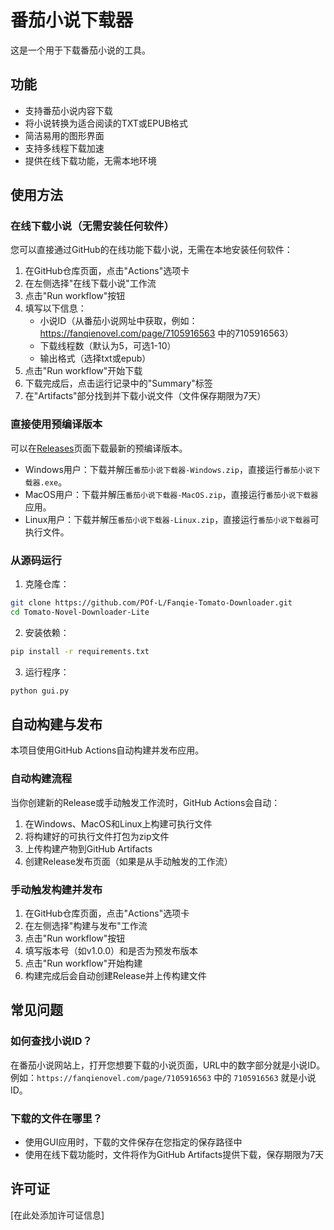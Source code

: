 # 番茄小说下载器

这是一个用于下载番茄小说的工具。

## 功能

- 支持番茄小说内容下载
- 将小说转换为适合阅读的TXT或EPUB格式
- 简洁易用的图形界面
- 支持多线程下载加速
- 提供在线下载功能，无需本地环境

## 使用方法

### 在线下载小说（无需安装任何软件）

您可以直接通过GitHub的在线功能下载小说，无需在本地安装任何软件：

1. 在GitHub仓库页面，点击"Actions"选项卡
2. 在左侧选择"在线下载小说"工作流
3. 点击"Run workflow"按钮
4. 填写以下信息：
   - 小说ID（从番茄小说网址中获取，例如：https://fanqienovel.com/page/7105916563 中的7105916563）
   - 下载线程数（默认为5，可选1-10）
   - 输出格式（选择txt或epub）
5. 点击"Run workflow"开始下载
6. 下载完成后，点击运行记录中的"Summary"标签
7. 在"Artifacts"部分找到并下载小说文件（文件保存期限为7天）

### 直接使用预编译版本

可以在[Releases](https://github.com/POf-L/Fanqie-Tomato-Downloader/releases)页面下载最新的预编译版本。

- Windows用户：下载并解压`番茄小说下载器-Windows.zip`，直接运行`番茄小说下载器.exe`。
- MacOS用户：下载并解压`番茄小说下载器-MacOS.zip`，直接运行`番茄小说下载器`应用。
- Linux用户：下载并解压`番茄小说下载器-Linux.zip`，直接运行`番茄小说下载器`可执行文件。

### 从源码运行

1. 克隆仓库：
```bash
git clone https://github.com/POf-L/Fanqie-Tomato-Downloader.git
cd Tomato-Novel-Downloader-Lite
```

2. 安装依赖：
```bash
pip install -r requirements.txt
```

3. 运行程序：
```bash
python gui.py
```

## 自动构建与发布

本项目使用GitHub Actions自动构建并发布应用。

### 自动构建流程

当你创建新的Release或手动触发工作流时，GitHub Actions会自动：

1. 在Windows、MacOS和Linux上构建可执行文件
2. 将构建好的可执行文件打包为zip文件
3. 上传构建产物到GitHub Artifacts
4. 创建Release发布页面（如果是从手动触发的工作流）

### 手动触发构建并发布

1. 在GitHub仓库页面，点击"Actions"选项卡
2. 在左侧选择"构建与发布"工作流
3. 点击"Run workflow"按钮
4. 填写版本号（如v1.0.0）和是否为预发布版本
5. 点击"Run workflow"开始构建
6. 构建完成后会自动创建Release并上传构建文件

## 常见问题

### 如何查找小说ID？

在番茄小说网站上，打开您想要下载的小说页面，URL中的数字部分就是小说ID。
例如：`https://fanqienovel.com/page/7105916563` 中的 `7105916563` 就是小说ID。

### 下载的文件在哪里？

- 使用GUI应用时，下载的文件保存在您指定的保存路径中
- 使用在线下载功能时，文件将作为GitHub Artifacts提供下载，保存期限为7天

## 许可证

[在此处添加许可证信息]
